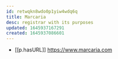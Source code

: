 ```yaml
---
id: retwqkn8wdo0p1yiw4wdq6q
title: Marcaria
desc: registrar with its purposes
updated: 1645937167291
created: 1645937086601
---
```



- [[p.hasURL]] https://www.marcaria.com
